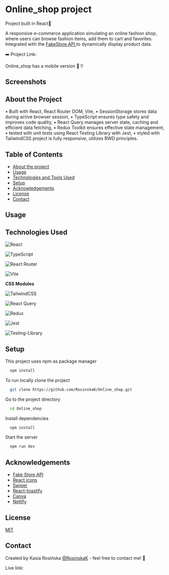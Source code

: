 # Online_shop project

Project built in React💙

A responsive e-commerce application simulating an online fashion shop, where users can browse fashion items, add them to cart and favorites. Integrated with the <a href="https://fakestoreapi.com/docs" target="_blank" rel="noreferrer" rel="noopener"> FakeStore API </a> to dynamically display product data.


➡️ Project Link: 

Online_shop has a mobile version 📱 !!

## Screenshots



## About the Project

• Built with React, React Router DOM, Vite,
• SessionStorage stores data during active browser session,
• TypeScript ensures type safety and improves code quality,
• React Query manages server state, caching and efficient data fetching,
• Redux Toolkit ensures effective state management,
• tested with unit tests using React Testing Library with Jest,
• styled with TailwindCSS project is fully responsive, utilizes RWD principles.


## Table of Contents
- [About the project](#about-the-project)
- [Usage](#usage)
- [Technologies and Tools Used](#technologies-and-tools-used)
- [Setup](#setup)
- [Acknowledgements](#acknowledgements)
- [License](#license)
- [Contact](#contact)


## Usage



## Technologies Used

![React](https://img.shields.io/badge/react-%2320232a.svg?style=for-the-badge&logo=react&logoColor=%2361DAFB)

![TypeScript](https://img.shields.io/badge/typescript-%23007ACC.svg?style=for-the-badge&logo=typescript&logoColor=white)

![React Router](https://img.shields.io/badge/React_Router-CA4245?style=for-the-badge&logo=react-router&logoColor=white)

![Vite](https://img.shields.io/badge/vite-%23646CFF.svg?style=for-the-badge&logo=vite&logoColor=white)

**CSS Modules**

![TailwindCSS](https://img.shields.io/badge/tailwindcss-%2338B2AC.svg?style=for-the-badge&logo=tailwind-css&logoColor=white)

![React Query](https://img.shields.io/badge/-React%20Query-FF4154?style=for-the-badge&logo=react%20query&logoColor=white)

![Redux](https://img.shields.io/badge/redux-%23593d88.svg?style=for-the-badge&logo=redux&logoColor=white)

![Jest](https://img.shields.io/badge/-jest-%23C21325?style=for-the-badge&logo=jest&logoColor=white)

![Testing-Library](https://img.shields.io/badge/-TestingLibrary-%23E33332?style=for-the-badge&logo=testing-library&logoColor=white)


## Setup

This project uses npm as package manager

```bash
  npm install
```
To run locally
clone the project

```bash
  git clone https://github.com/RosinskaK/Online_shop.git
```

Go to the project directory

```bash
  cd Online_shop
```

Install dependencies

```bash
  npm install
```

Start the server

```bash
  npm run dev
```


## Acknowledgements

- [Fake Store API](https://fakestoreapi.com/docs)
- [React icons](https://react-icons.github.io/react-icons/)
- [Swiper](https://swiperjs.com/get-started)
- [React-toastify](https://fkhadra.github.io/react-toastify/introduction)
- [Canva](https://www.canva.com/)
- [Netlify](https://www.netlify.com/)


## License

[MIT](https://choosealicense.com/licenses/mit/)


## Contact

Created by Kasia Rosińska [@RosinskaK](https://www.linkedin.com/in/katarzyna-rosinska/) - feel free to contact me! 👋

Live link: